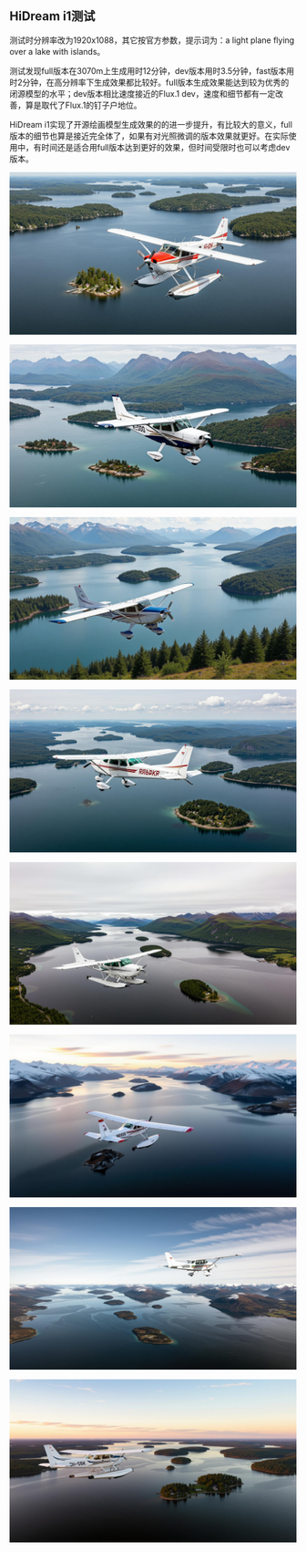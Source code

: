 ## HiDream i1测试

测试时分辨率改为1920x1088，其它按官方参数，提示词为：a light plane flying over a lake with islands。

测试发现full版本在3070m上生成用时12分钟，dev版本用时3.5分钟，fast版本用时2分钟，在高分辨率下生成效果都比较好。full版本生成效果能达到较为优秀的闭源模型的水平；dev版本相比速度接近的Flux.1 dev，速度和细节都有一定改善，算是取代了Flux.1的钉子户地位。

HiDream i1实现了开源绘画模型生成效果的的进一步提升，有比较大的意义，full版本的细节也算是接近完全体了，如果有对光照微调的版本效果就更好。在实际使用中，有时间还是适合用full版本达到更好的效果，但时间受限时也可以考虑dev版本。

![ComfyUI_00001_.jpg](https://github.com/Willian7004/media-blog/blob/main/files/202505/2025050901/ComfyUI_00001_.jpg?raw=true)

![ComfyUI_00002_.jpg](https://github.com/Willian7004/media-blog/blob/main/files/202505/2025050901/ComfyUI_00002_.jpg?raw=true)

![ComfyUI_00003_.jpg](https://github.com/Willian7004/media-blog/blob/main/files/202505/2025050901/ComfyUI_00003_.jpg?raw=true)

![ComfyUI_00004_.jpg](https://github.com/Willian7004/media-blog/blob/main/files/202505/2025050901/ComfyUI_00004_.jpg?raw=true)

![ComfyUI_00005_.jpg](https://github.com/Willian7004/media-blog/blob/main/files/202505/2025050901/ComfyUI_00005_.jpg?raw=true)

![ComfyUI_00006_.jpg](https://github.com/Willian7004/media-blog/blob/main/files/202505/2025050901/ComfyUI_00006_.jpg?raw=true)

![ComfyUI_00007_.jpg](https://github.com/Willian7004/media-blog/blob/main/files/202505/2025050901/ComfyUI_00007_.jpg?raw=true)

![ComfyUI_00008_.jpg](https://github.com/Willian7004/media-blog/blob/main/files/202505/2025050901/ComfyUI_00008_.jpg?raw=true)